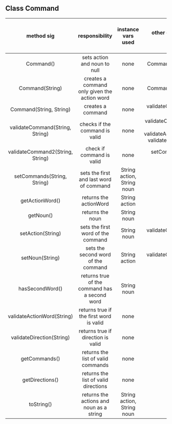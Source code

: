 ## Class Command

| method sig | responsibility | instance vars used | other class methods called | objects used with method calls | lines of code |
|:----------:|:--------------:|:------------------:|:--------------------------:|:------------------------------:|:-------------:|
|Command()|sets action and noun to null|none|Command(String, String)|this|3|
|Command(String)|creates a command only given the action word|none|Command(String, String)|this|3|
|Command(String, String)|creates a command|none|validateCommand(String, String)|none|3|
|validateCommand(String, String)|checks if the command is valid|none|validateCommand2(String, String), validateActionWord(String), validateDirection(String)|String command|12|
|validateCommand2(String, String)|check if command is valid|none|setCommands(String, String)|String command|12|
|setCommands(String, String)|sets the first and last word of command|String action, String noun|none|this|4|
|getActionWord()|returns the actionWord|String action|none|this|3|
|getNoun()|returns the noun|String noun|none|this|3|
|setAction(String)|sets the first word of the command|String noun|validateCommand(String, String)|none|3|
|setNoun(String)|sets the second word of the command|String action|validateCommand(String, String)|none|3|
|hasSecondWord()|returns true of the command has a second word|String noun|none|none|3|
|validateActionWord(String)|returns true if the first word is valid|none|none|String command|11|
|validateDirection(String)|returns true if direction is valid|none|none|String direction|8|
|getCommands()|returns the list of valid commands|none|none|none|3|
|getDirections()|returns the list of valid directions|none|none|none|3|
|toString()|returns the actions and noun as a string|String action, String noun|none|none|3|
